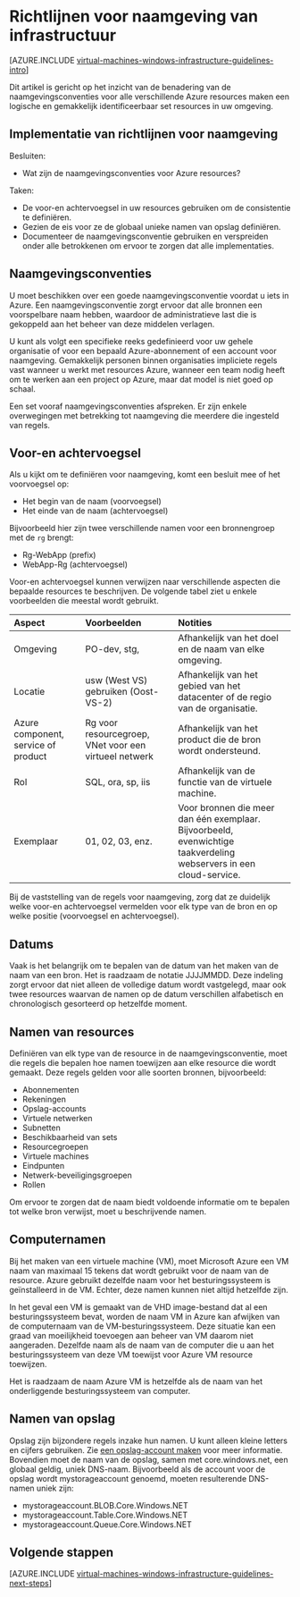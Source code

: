 <properties
    pageTitle="Naamgevingsregels infrastructuur | Microsoft Azure"
    description="Meer informatie over de belangrijke ontwerp en de implementatie van de richtlijnen voor de naamgeving in Azure infrastructuurservices."
    documentationCenter=""
    services="virtual-machines-windows"
    authors="iainfoulds"
    manager="timlt"
    editor=""
    tags="azure-resource-manager"/>

<tags
    ms.service="virtual-machines-windows"
    ms.workload="infrastructure-services"
    ms.tgt_pltfrm="vm-windows"
    ms.devlang="na"
    ms.topic="article"
    ms.date="09/08/2016"
    ms.author="iainfou"/>

# <a name="infrastructure-naming-guidelines"></a>Richtlijnen voor naamgeving van infrastructuur

[AZURE.INCLUDE [virtual-machines-windows-infrastructure-guidelines-intro](../../includes/virtual-machines-windows-infrastructure-guidelines-intro.md)] 

Dit artikel is gericht op het inzicht van de benadering van de naamgevingsconventies voor alle verschillende Azure resources maken een logische en gemakkelijk identificeerbaar set resources in uw omgeving.

## <a name="implementation-guidelines-for-naming-conventions"></a>Implementatie van richtlijnen voor naamgeving

Besluiten:

- Wat zijn de naamgevingsconventies voor Azure resources?

Taken:

- De voor-en achtervoegsel in uw resources gebruiken om de consistentie te definiëren.
- Gezien de eis voor ze de globaal unieke namen van opslag definiëren.
- Documenteer de naamgevingsconventie gebruiken en verspreiden onder alle betrokkenen om ervoor te zorgen dat alle implementaties.

## <a name="naming-conventions"></a>Naamgevingsconventies

U moet beschikken over een goede naamgevingsconventie voordat u iets in Azure. Een naamgevingsconventie zorgt ervoor dat alle bronnen een voorspelbare naam hebben, waardoor de administratieve last die is gekoppeld aan het beheer van deze middelen verlagen.

U kunt als volgt een specifieke reeks gedefinieerd voor uw gehele organisatie of voor een bepaald Azure-abonnement of een account voor naamgeving. Gemakkelijk personen binnen organisaties impliciete regels vast wanneer u werkt met resources Azure, wanneer een team nodig heeft om te werken aan een project op Azure, maar dat model is niet goed op schaal.

Een set vooraf naamgevingsconventies afspreken. Er zijn enkele overwegingen met betrekking tot naamgeving die meerdere die ingesteld van regels.

## <a name="affixes"></a>Voor-en achtervoegsel

Als u kijkt om te definiëren voor naamgeving, komt een besluit mee of het voorvoegsel op:

- Het begin van de naam (voorvoegsel)
- Het einde van de naam (achtervoegsel)

Bijvoorbeeld hier zijn twee verschillende namen voor een bronnengroep met de `rg` brengt:

- Rg-WebApp (prefix)
- WebApp-Rg (achtervoegsel)

Voor-en achtervoegsel kunnen verwijzen naar verschillende aspecten die bepaalde resources te beschrijven. De volgende tabel ziet u enkele voorbeelden die meestal wordt gebruikt.

| Aspect                               | Voorbeelden                                                               | Notities                                                                                                      |
|:-------------------------------------|:-----------------------------------------------------------------------|:-----------------------------------------------------------------------------------------------------------|
| Omgeving                          | PO-dev, stg,                                                         | Afhankelijk van het doel en de naam van elke omgeving.                                                     |
| Locatie                             | usw (West VS) gebruiken (Oost-VS-2)                                         | Afhankelijk van het gebied van het datacenter of de regio van de organisatie.                               |
| Azure component, service of product | Rg voor resourcegroep, VNet voor een virtueel netwerk                        | Afhankelijk van het product die de bron wordt ondersteund.                                          |
| Rol                                 | SQL, ora, sp, iis                                                      | Afhankelijk van de functie van de virtuele machine.                                                              |
| Exemplaar                             | 01, 02, 03, enz.                                                       | Voor bronnen die meer dan één exemplaar. Bijvoorbeeld, evenwichtige taakverdeling webservers in een cloud-service. |


Bij de vaststelling van de regels voor naamgeving, zorg dat ze duidelijk welke voor-en achtervoegsel vermelden voor elk type van de bron en op welke positie (voorvoegsel en achtervoegsel).

## <a name="dates"></a>Datums

Vaak is het belangrijk om te bepalen van de datum van het maken van de naam van een bron. Het is raadzaam de notatie JJJJMMDD. Deze indeling zorgt ervoor dat niet alleen de volledige datum wordt vastgelegd, maar ook twee resources waarvan de namen op de datum verschillen alfabetisch en chronologisch gesorteerd op hetzelfde moment.

## <a name="naming-resources"></a>Namen van resources

Definiëren van elk type van de resource in de naamgevingsconventie, moet die regels die bepalen hoe namen toewijzen aan elke resource die wordt gemaakt. Deze regels gelden voor alle soorten bronnen, bijvoorbeeld:

- Abonnementen
- Rekeningen
- Opslag-accounts
- Virtuele netwerken
- Subnetten
- Beschikbaarheid van sets
- Resourcegroepen
- Virtuele machines
- Eindpunten
- Netwerk-beveiligingsgroepen
- Rollen

Om ervoor te zorgen dat de naam biedt voldoende informatie om te bepalen tot welke bron verwijst, moet u beschrijvende namen.

## <a name="computer-names"></a>Computernamen

Bij het maken van een virtuele machine (VM), moet Microsoft Azure een VM naam van maximaal 15 tekens dat wordt gebruikt voor de naam van de resource. Azure gebruikt dezelfde naam voor het besturingssysteem is geïnstalleerd in de VM. Echter, deze namen kunnen niet altijd hetzelfde zijn.

In het geval een VM is gemaakt van de VHD image-bestand dat al een besturingssysteem bevat, worden de naam VM in Azure kan afwijken van de computernaam van de VM-besturingssysteem. Deze situatie kan een graad van moeilijkheid toevoegen aan beheer van VM daarom niet aangeraden. Dezelfde naam als de naam van de computer die u aan het besturingssysteem van deze VM toewijst voor Azure VM resource toewijzen.

Het is raadzaam de naam Azure VM is hetzelfde als de naam van het onderliggende besturingssysteem van computer.

## <a name="storage-account-names"></a>Namen van opslag

Opslag zijn bijzondere regels inzake hun namen. U kunt alleen kleine letters en cijfers gebruiken. Zie [een opslag-account maken](../storage/storage-create-storage-account.md#create-a-storage-account) voor meer informatie. Bovendien moet de naam van de opslag, samen met core.windows.net, een globaal geldig, uniek DNS-naam. Bijvoorbeeld als de account voor de opslag wordt mystorageaccount genoemd, moeten resulterende DNS-namen uniek zijn:

- mystorageaccount.BLOB.Core.Windows.NET
- mystorageaccount.Table.Core.Windows.NET
- mystorageaccount.Queue.Core.Windows.NET


## <a name="next-steps"></a>Volgende stappen
[AZURE.INCLUDE [virtual-machines-windows-infrastructure-guidelines-next-steps](../../includes/virtual-machines-windows-infrastructure-guidelines-next-steps.md)] 